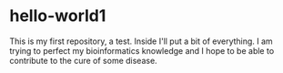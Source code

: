 # hello-world1
 This is my first repository, a test. Inside I'll put a bit of everything.
I am trying to perfect my bioinformatics knowledge and I hope to be able to contribute to the cure of some disease.
